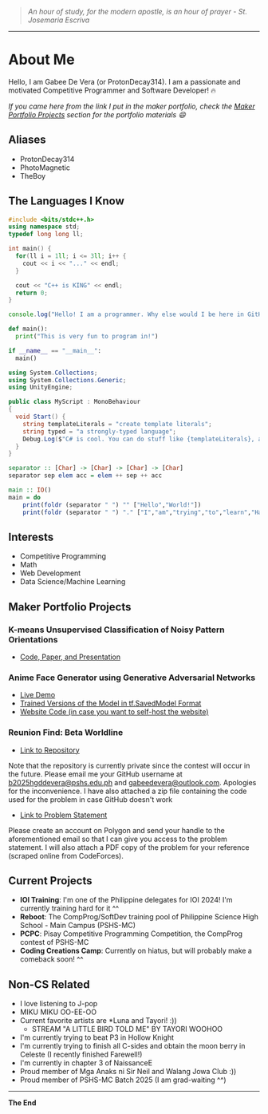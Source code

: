 > *An hour of study, for the modern apostle, is an hour of prayer*
\- *St. Josemaria Escriva*

---

# About Me

Hello, I am Gabee De Vera (or ProtonDecay314). I am a passionate and motivated Competitive Programmer and Software Developer! 🔥

*If you came here from the link I put in the maker portfolio, check the [Maker Portfolio Projects](#maker-portfolio-projects) section for the portfolio materials 😄*

## Aliases
- ProtonDecay314
- PhotoMagnetic
- TheBoy

## The Languages I Know

```C++
#include <bits/stdc++.h>
using namespace std;
typedef long long ll;

int main() {
  for(ll i = 1ll; i <= 3ll; i++ {
    cout << i << "..." << endl;
  }

  cout << "C++ is KING" << endl;
  return 0;
}
```

```TypeScript
console.log("Hello! I am a programmer. Why else would I be here in GitHub?");
```

```Python
def main():
  print("This is very fun to program in!")

if __name__ == "__main__":
  main()
```

```C#
using System.Collections;
using System.Collections.Generic;
using UnityEngine;

public class MyScript : MonoBehaviour
{
  void Start() {
    string templateLiterals = "create template literals";
    string typed = "a strongly-typed language";
    Debug.Log($"C# is cool. You can do stuff like {templateLiterals}, and C# is also {typed}.");
  }
}
```

```Haskell
separator :: [Char] -> [Char] -> [Char] -> [Char]
separator sep elem acc = elem ++ sep ++ acc

main :: IO()
main = do
    print(foldr (separator " ") "" ["Hello","World!"])
    print(foldr (separator " ") "." ["I","am","trying","to","learn","Haskell","but","it","is","quite","different","from","the","languages","I","am","used","to"])
```

## Interests
- Competitive Programming
- Math
- Web Development
- Data Science/Machine Learning

## Maker Portfolio Projects

### K-means Unsupervised Classification of Noisy Pattern Orientations

- [Code, Paper, and Presentation](https://github.com/RedBlazerFlame/simc-2024-submission)

### Anime Face Generator using Generative Adversarial Networks

- [Live Demo](https://redblazerflame-project-portfolio.onrender.com/root/projects/AnimeCharacterGenerator/text-index.html)
- [Trained Versions of the Model in tf.SavedModel Format](https://github.com/RedBlazerFlame/my-projects-public-api/tree/main/api/redblazerflames-project-portfolio/anime-character-generator)
- [Website Code (in case you want to self-host the website)](https://github.com/RedBlazerFlame/RedBlazerFlame-project-portfolio/tree/main)

### Reunion Find: Beta Worldline

- [Link to Repository](https://github.com/RedBlazerFlame/pcpc25/tree/main/reunion-find-beta-worldline)

Note that the repository is currently private since the contest will occur in the future. Please email me your GitHub username at b2025hgddevera@pshs.edu.ph and gabeedevera@outlook.com. Apologies for the inconvenience.
I have also attached a zip file containing the code used for the problem in case GitHub doesn't work

- [Link to Problem Statement](https://codeforces.com/contests/558153)

Please create an account on Polygon and send your handle to the aforementioned email so that I can give you access to the problem statement. I will also attach a PDF copy of the problem for your reference (scraped online from CodeForces).

## Current Projects
- **IOI Training**: I'm one of the Philippine delegates for IOI 2024! I'm currently training hard for it ^^
- **Reboot**: The CompProg/SoftDev training pool of Philippine Science High School - Main Campus (PSHS-MC)
- **PCPC**: Pisay Competitive Programming Competition, the CompProg contest of PSHS-MC
- **Coding Creations Camp**: Currently on hiatus, but will probably make a comeback soon! ^^

## Non-CS Related
- I love listening to J-pop
- MIKU MIKU OO-EE-OO
- Current favorite artists are *Luna and Tayori! :))
  - STREAM "A LITTLE BIRD TOLD ME" BY TAYORI WOOHOO
- I'm currently trying to beat P3 in Hollow Knight
- I'm currently trying to finish all C-sides and obtain the moon berry in Celeste (I recently finished Farewell!)
- I'm currently in chapter 3 of NaissanceE
- Proud member of Mga Anaks ni Sir Neil and Walang Jowa Club :))
- Proud member of PSHS-MC Batch 2025 (I am grad-waiting ^^)

---
**The End**


<!---
RedBlazerFlame/RedBlazerFlame is a ✨ special ✨ repository because its `README.md` (this file) appears on your GitHub profile.
You can click the Preview link to take a look at your changes.
--->
